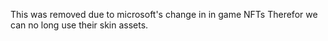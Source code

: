 This was removed due to microsoft's change in in game NFTs
Therefor we can no long use their skin assets.